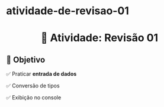 # atividade-de-revisao-01
<h1 align="center"> 
	🧠 Atividade: Revisão 01
</h1>

## 🎯 Objetivo

✅ Praticar **entrada de dados**

✅ Conversão de tipos

✅ Exibição no console
